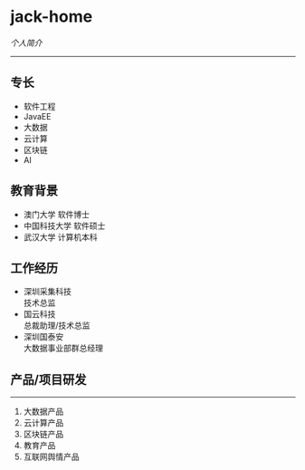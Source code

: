 jack-home
=
*个人简介*

---
## 专长
- 软件工程
- JavaEE 
- 大数据
- 云计算
- 区块链
- AI
## 教育背景
- 澳门大学 软件博士
- 中国科技大学 软件硕士
- 武汉大学 计算机本科

## 工作经历
- 深圳采集科技  
技术总监  
- 国云科技  
总裁助理/技术总监
- 深圳国泰安  
大数据事业部群总经理  
  
产品/项目研发
-
---

1. 大数据产品
2. 云计算产品
3. 区块链产品
3. 教育产品
6. 互联网舆情产品





